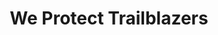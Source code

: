 ---
path: "/tianna"
name: "tianna"
title: "We Protect Trailblazers"
story: "Tianna Davis has never minded proving people wrong and doing what no one thought she could. This includes running her own rodeo and riding 1,500 lb. bulls. She is a bonafide young cowgirl who is anything but traditional, and a shining embodiment of a trailblazer through and through."
videoSourceURL: "https://player.vimeo.com/external/237157979.hd.mp4?s=c1cf1541f1b041187d0fa5ddcb7097481e67dbf5&profile_id=175"
videoImage: ../images/tianna-video-image.png
backgroundImage: ../images/tianna-story-bg.png
---